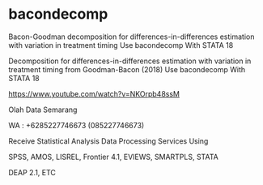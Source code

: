 # bacondecomp
Bacon-Goodman decomposition for differences-in-differences estimation with variation in treatment timing Use bacondecomp With STATA 18

Decomposition for differences-in-differences estimation with variation in treatment timing from Goodman-Bacon (2018) Use bacondecomp With STATA 18

https://www.youtube.com/watch?v=NKOrpb48ssM

Olah Data Semarang

WA : +6285227746673 (085227746673)

Receive Statistical Analysis Data Processing Services Using

SPSS, AMOS, LISREL, Frontier 4.1, EVIEWS, SMARTPLS, STATA

DEAP 2.1, ETC
